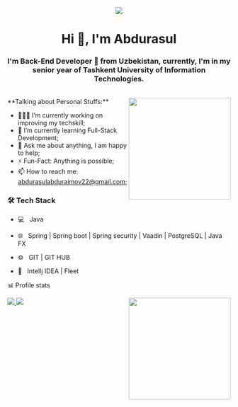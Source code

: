 <p align="center">
  <img src="https://github.com/thompsonemerson/thompsonemerson/raw/master/cover-thompson.png" />
</p>
<h1 align="center">Hi 👋, I'm Abdurasul</h1>
<h3 align="center">I'm Back-End Developer 🚀 from Uzbekistan, currently, I'm in my senior year of Tashkent University of Information Technologies.</h3>

<br>
<img align='right' src="https://media.giphy.com/media/M9gbBd9nbDrOTu1Mqx/giphy.gif" width="230">
**Talking about Personal Stuffs:**

- 👨🏽‍💻 I’m currently working on improving my techskill;
- 🌱 I’m currently learning Full-Stack Development; 
- 💬 Ask me about anything, I am happy to help;
- ⚡️ Fun-Fact: Anything is possible;
- 📫 How to reach me: abdurasulabduraimov22@gmail.com;

<h3>🛠 Tech Stack</h3>

- 💻 &nbsp; Java

- 🌐 &nbsp; Spring | Spring boot | Spring security | Vaadin | PostgreSQL | Java FX 
- ⚙️  &nbsp; GIT | GIT HUB
- 🔧 &nbsp; IntelIj IDEA | Fleet

📊 Profile stats
<div>
  <a href="https://github.com/abdurasul29052002">
  <img src="https://github-readme-stats.vercel.app/api/top-langs/?username=abdurasul29052002&bg_color=151515&border_color=ffffff&text_color=bdc3c7&title_color=3178c6&layout=compact&langs_count=10"/>
  <img src="https://github-readme-stats.vercel.app/api/index/?username=abdurasul29052002"/>
</a>

  <img align='right' src="https://media.giphy.com/media/M9gbBd9nbDrOTu1Mqx/giphy.gif" width="230">
</div>
